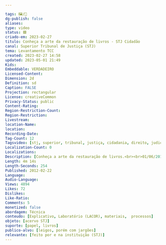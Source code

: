 ```yaml
---

tags: 🖼️/🎥️
dg-publish: false
aliases: 
type: video
status: 🟩️ 
criado-em: 2023-02-27
titulo: Conheça a arte da restauração de livros - STJ Cidadão
canal: Superior Tribunal de Justiça (STJ)
tema: Levantamento TCC 
created: 2023-02-27 14:58
updated: 2023-05-01 21:49
Kids: 
Embeddable: VERDADEIRO
Licensed-Content: 
Dimension: 2d
Definition: sd
Caption: FALSE
Projection: rectangular
License: creativeCommon
Privacy-Status: public
Content-Rating: 
Region-Restriction-Count: 
Region-Restriction: 
Livestream: 
location-Name: 
location: 
Recording-Date: 
Tag-Count: 12
Tagsvideo: [stj, superior, tribunal, justiça, cidadania, direito, judiciário, lei, cidadão, restauração, livro, biblioteca]
Localization-Count: 0
Localizations: 
Description: [Conheça a arte da restauração de livros.<br><br>01/06/2010]
Length: 4m 14s
Length-Seconds: 254
Published: 2012-02-22
Language: 
Audio-Language: 
Views: 4894
Likes: 72
Dislikes: 
Like-Ratio: 
Comments: 5
monetized: false
abordagem: Técnica
conteudo: [Explicativo, Laboratório (LACOR), materiais,  processos]
objeto: [acervo STJ]
suporte: [papel, livros]
publico-alvo: [leigos, porém com jargões]
relevante: [feito por e na instituição (STJ)]
---
```

